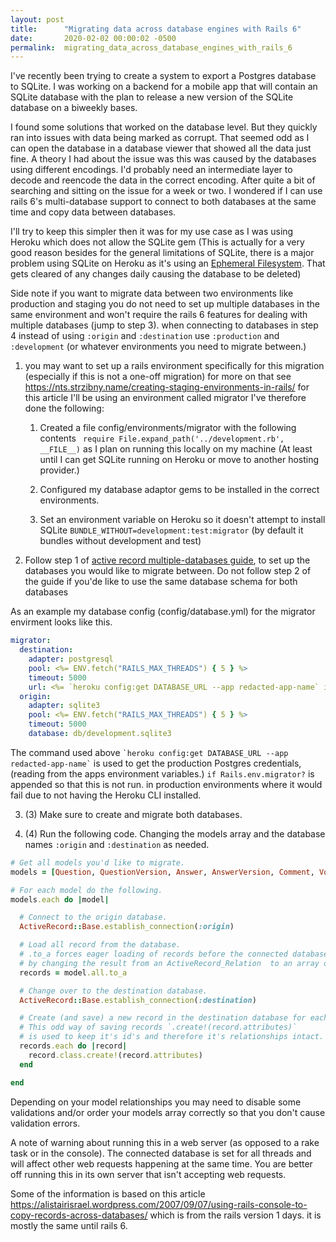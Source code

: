 ```yaml
---
layout: post
title:      "Migrating data across database engines with Rails 6"
date:       2020-02-02 00:00:02 -0500
permalink:  migrating_data_across_database_engines_with_rails_6
---
```


I've recently been trying to create a system to export a Postgres database to SQLite. I was working on a backend for a mobile app that will contain an SQLite database with the plan to release a new version of the SQLite database on a biweekly bases.

I found some solutions that worked on the database level. But they quickly ran into issues with data being marked as corrupt. That seemed odd as I can open the database in a database viewer that showed all the data just fine. A theory I had about the issue was this was caused by the databases using different encodings. I'd probably need an intermediate layer to decode and reencode the data in the correct encoding. After quite a bit of searching and sitting on the issue for a week or two. I wondered if I can use rails 6's multi-database support to connect to both databases at the same time and copy data between databases.

I'll try to keep this simpler then it was for my use case as I was using Heroku which does not allow the SQLite gem (This is actually for a very good reason besides for the general limitations of SQLite, there is a major problem using SQLite on Heroku as it's using an [Ephemeral Filesystem](https://devcenter.heroku.com/articles/dynos#ephemeral-filesystem). That gets cleared of any changes daily causing the database to be deleted)

Side note if you want to migrate data between two environments like production and staging you do not need to set up multiple databases in the same environment and won't require the rails 6 features for dealing with multiple databases (jump to step 3). when connecting to databases in step 4 instead of using `:origin` and `:destination` use `:production` and `:development` (or whatever environments you need to migrate between.)

1. you may want to set up a rails environment specifically for this migration (especially if this is not a one-off migration) for more on that see https://nts.strzibny.name/creating-staging-environments-in-rails/ for this article I'll be using an environment called migrator
 I've therefore done the following:

    1. Created a file config/environments/migrator with the following contents  `
require File.expand_path('../development.rb', __FILE__)` as I plan on running this locally on my machine (At least until I can get SQLite running on Heroku or move to another hosting provider.)

    2. Configured my database adaptor gems to be installed in the correct environments.

    3. Set an environment variable on Heroku so it doesn't attempt to install SQLite `BUNDLE_WITHOUT=development:test:migrator` (by default it bundles without development and test)

2. Follow step 1 of [active record multiple-databases guide](https://guides.rubyonrails.org/active_record_multiple_databases.html), to set up the databases you would like to migrate between. Do not follow step 2 of the guide if you'de like to use the same database schema for both databases

  As an example my database config (config/database.yml) for the migrator envirment looks like this.
  ```yaml
  migrator:
    destination:
      adapter: postgresql
      pool: <%= ENV.fetch("RAILS_MAX_THREADS") { 5 } %>
      timeout: 5000
      url: <%= `heroku config:get DATABASE_URL --app redacted-app-name` if Rails.env.migrator? %>
    origin:
      adapter: sqlite3
      pool: <%= ENV.fetch("RAILS_MAX_THREADS") { 5 } %>
      timeout: 5000
      database: db/development.sqlite3
  ```

  The command used above `` `heroku config:get DATABASE_URL --app redacted-app-name` `` is used to get the production Postgres credentials, (reading from the apps environment variables.) `if Rails.env.migrator?` is appended so that this is not run. in production environments where it would fail due to not having the Heroku CLI installed.

3. (3) Make sure to create and migrate both databases.

4.  (4) Run the following code. Changing the models array and the database names `:origin` and `:destination` as needed.

  ```ruby
  # Get all models you'd like to migrate.
  models = [Question, QuestionVersion, Answer, AnswerVersion, Comment, Vote]

  # For each model do the following.
  models.each do |model|

    # Connect to the origin database.
    ActiveRecord::Base.establish_connection(:origin)

    # Load all record from the database.
    # .to_a forces eager loading of records before the connected database is changed
    # by changing the result from an ActiveRecord_Relation  to an array of in records.
    records = model.all.to_a

    # Change over to the destination database.
    ActiveRecord::Base.establish_connection(:destination)

    # Create (and save) a new record in the destination database for each record .
    # This odd way of saving records `.create!(record.attributes)`
    # is used to keep it's id's and therefore it's relationships intact.
    records.each do |record|
      record.class.create!(record.attributes)
    end

  end
  ```

Depending on your model relationships you may need to disable some validations and/or order your models array correctly so that you don't cause validation errors.

A note of warning about running this in a web server (as opposed to a rake task or in the console). The connected database is set for all threads and will affect other web requests happening at the same time. You are better off running this in its own server that isn't accepting web requests.

Some of the information is based on this article <https://alistairisrael.wordpress.com/2007/09/07/using-rails-console-to-copy-records-across-databases/> which is from the rails version 1 days. it is mostly the same until rails 6.

